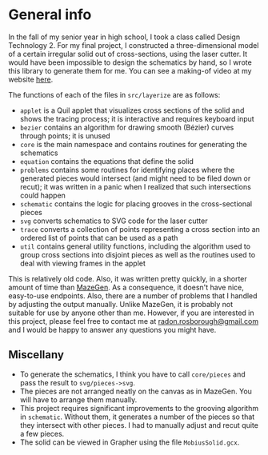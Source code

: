 # General info

In the fall of my senior year in high school, I took a class called Design Technology 2. For my final project, I constructed a three-dimensional model of a certain irregular solid out of cross-sections, using the laser cutter. It would have been impossible to design the schematics by hand, so I wrote this library to generate them for me. You can see a making-of video at my website [here][other projects].

The functions of each of the files in `src/layerize` are as follows:
- `applet` is a Quil applet that visualizes cross sections of the solid and shows the tracing process; it is interactive and requires keyboard input
- `bezier` contains an algorithm for drawing smooth (Bézier) curves through points; it is unused
- `core` is the main namespace and contains routines for generating the schematics
- `equation` contains the equations that define the solid
- `problems` contains some routines for identifying places where the generated pieces would intersect (and might need to be filed down or recut); it was written in a panic when I realized that such intersections could happen
- `schematic` contains the logic for placing grooves in the cross-sectional pieces
- `svg` converts schematics to SVG code for the laser cutter
- `trace` converts a collection of points representing a cross section into an ordered list of points that can be used as a path
- `util` contains general utility functions, including the algorithm used to group cross sections into disjoint pieces as well as the routines used to deal with viewing frames in the applet

This is relatively old code. Also, it was written pretty quickly, in a shorter amount of time than [MazeGen][mazegen]. As a consequence, it doesn't have nice, easy-to-use endpoints. Also, there are a number of problems that I handled by adjusting the output manually. Unlike MazeGen, it is probably not suitable for use by anyone other than me. However, if you are interested in this project, please feel free to contact me at [radon.rosborough@gmail.com][email] and I would be happy to answer any questions you might have.

## Miscellany

- To generate the schematics, I think you have to call `core/pieces` and pass the result to `svg/pieces->svg`.
- The pieces are not arranged neatly on the canvas as in MazeGen. You will have to arrange them manually.
- This project requires significant improvements to the grooving algorithm in `schematic`. Without them, it generates a number of the pieces so that they intersect with other pieces. I had to manually adjust and recut quite a few pieces.
- The solid can be viewed in Grapher using the file `MobiusSolid.gcx`.

[other projects]: https://intuitiveexplanations.com/other-projects/
[mazegen]: https://github.com/raxod502/mazegen
[email]: mailto:radon.rosborough@gmail.com
